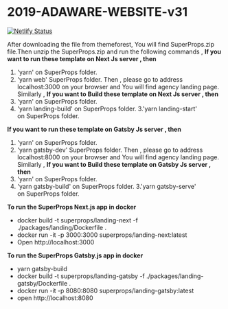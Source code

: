 # 2019-ADAWARE-WEBSITE-v31

[![Netlify Status](https://api.netlify.com/api/v1/badges/2dd2f862-7b2c-4c76-9be4-d6a166b054c3/deploy-status)](https://app.netlify.com/sites/adaware/deploys)

After downloading the file from themeforest, You will find SuperProps.zip file.Then unzip the SuperProps.zip and run the following commands ,
**If you want to run these template on Next Js server , then**

1. 'yarn' on SuperProps folder.
2. 'yarn web' SuperProps folder.
   Then , please go to address localhost:3000 on your browser and You will find agency landing page.
   Similarly ,
   **If you want to Build these template on Next Js server , then**
3. 'yarn' on SuperProps folder.
4. 'yarn landing-build' on SuperProps folder.
   3.'yarn landing-start' on SuperProps folder.

**If you want to run these template on Gatsby Js server , then**

1. 'yarn' on SuperProps folder.
2. 'yarn gatsby-dev' SuperProps folder.
   Then , please go to address localhost:8000 on your browser and You will find agency landing page.
   Similarly ,
   **If you want to Build these template on Gatsby Js server , then**
3. 'yarn' on SuperProps folder.
4. 'yarn gatsby-build' on SuperProps folder.
   3.'yarn gatsby-serve' on SuperProps folder.

**To run the SuperProps Next.js app in docker**

- docker build -t superprops/landing-next -f ./packages/landing/Dockerfile .
- docker run -it -p 3000:3000 superprops/landing-next:latest
- Open http://localhost:3000

**To run the SuperProps Gatsby.js app in docker**

- yarn gatsby-build
- docker build -t superprops/landing-gatsby -f ./packages/landing-gatsby/Dockerfile .
- docker run -it -p 8080:8080 superprops/landing-gatsby:latest
- open http://localhost:8080

